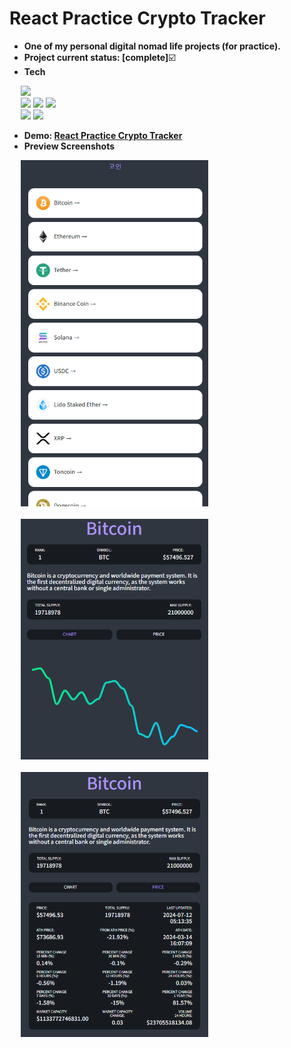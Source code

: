 # React Practice Crypto Tracker

- **One of my personal digital nomad life projects (for practice).**
- **Project current status: [complete]**:ballot_box_with_check:
- **Tech**
<p>
  <div>
    &emsp;
    <img src="https://img.shields.io/badge/TypeScript-3178C6?style=flat&logo=typescript&logoColor=white&logoWidth=25" height="25px"/>
  </div>
  <div>
    &emsp;
    <img src="https://img.shields.io/badge/React-61DAFB?style=flat&logo=react&logoColor=white&logoWidth=25" height="25px"/>
    <img src="https://img.shields.io/badge/React Router-CA4245?style=flat&logo=reactrouter&logoColor=white&logoWidth=25" height="25px"/>
    <img src="https://img.shields.io/badge/React Query-FF4154?style=flat&logo=reactquery&logoColor=white&logoWidth=25" height="25px"/>
  </div>
  <div>
    &emsp;
    <img src="https://img.shields.io/badge/Styled Components-DB7093?style=flat&logo=styledcomponents&logoColor=white&logoWidth=25" height="25px"/>
    <img src="https://img.shields.io/badge/ApexCharts-00599C?style=flat&logo=cplusplusstl&logoColor=white&logoWidth=25" height="25px"/>
  </div>
</p>

- **Demo: [React Practice Crypto Tracker](https://hansf14.github.io/react-practice-crypto-tracker)**
- **Preview Screenshots**
<p>
  <div>
    &emsp;
    <img width="300px" src="preview-screenshots/01.PNG" alt="01.PNG" />
  </div>
  &emsp;
  <div>
    &emsp;
    <img width="300px" src="preview-screenshots/02.PNG" alt="02.PNG" />
  </div>
  &emsp;
  <div>
    &emsp;
    <img width="300px" src="preview-screenshots/03.PNG" alt="03.PNG" />
  </div>
</p>

<br/>
